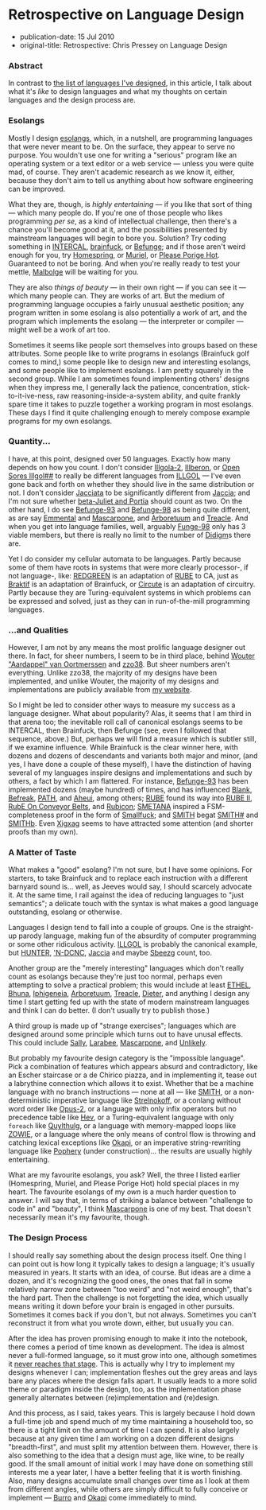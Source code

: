 Retrospective on Language Design
================================

*   publication-date: 15 Jul 2010
*   original-title: Retrospective: Chris Pressey on Language Design

### Abstract

In contrast to [the list of languages I've designed][],
in this article, I talk about what it's *like* to design languages
and what my thoughts on certain languages and the design process are.

### Esolangs

Mostly I design [esolangs][], which, in a nutshell,
are programming languages that were never meant to be. On the surface,
they appear to serve no purpose. You wouldn't use one for writing a
"serious" program like an operating system or a text editor or a web
service — unless you were quite mad, of course. They aren't academic
research as we know it, either, because they don't aim to tell us
anything about how software engineering can be improved.

What they are, though, is *highly entertaining* — if you like that sort
of thing — which many people do. If you're one of those people who likes
programming *per se*, as a kind of intellectual challenge, then there's
a chance you'll become good at it, and the possibilities presented by
mainstream languages will begin to bore you. Solution? Try coding
something in [INTERCAL](http://esolangs.org/wiki/INTERCAL),
[brainfuck][], or [Befunge][]; and if those aren't weird
enough for you, try [Homespring](http://esolangs.org/wiki/Homespring),
or [Muriel][], or [Please Porige
Hot](http://esolangs.org/wiki/Please_Porige_Hot). Guaranteed to not be
boring. And when you're really ready to test your mettle,
[Malbolge](http://esolangs.org/wiki/Malbolge) will be waiting for you.

They are also *things of beauty* — in their own right — if you can see
it — which many people can. They are works of art. But the medium of
programming language occupies a fairly unusual aesthetic position; any
program written in some esolang is also potentially a work of art, and
the program which implements the esolang — the interpreter or compiler —
might well be a work of art too.

Sometimes it seems like people sort themselves into groups based on
these attributes. Some people like to write programs in esolangs
(Brainfuck golf comes to mind,) some people like to design new and
interesting esolangs, and some people like to implement esolangs. I am
pretty squarely in the second group. While I am sometimes found
implementing others' designs when they impress me, I generally lack the
patience, concentration, stick-to-it-ive-ness, raw
reasoning-inside-a-system ability, and quite frankly spare time it takes
to puzzle together a working program in most esolangs. These days I find
it quite challenging enough to merely compose example programs for my
own esolangs.

### Quantity...

I have, at this point, designed over 50 languages. Exactly how many
depends on how you count. I don't consider [Illgola-2][], [Illberon][], or
[Open Sores Illgol##][] to really be different languages from
[ILLGOL][] — I've even gone back and forth on
whether they should live in the same distribution or not. I don't consider
[Jacciata][] to be significantly different from
[Jaccia][]; and I'm not sure whether
[beta-Juliet and Portia][] should count as two.
On the other hand, I do see
[Befunge-93][] and
[Befunge-98][] as being quite different, as are
say [Emmental][] and
[Mascarpone][], and
[Arboretuum][] and
[Treacle][]. And when you get into language
families, well, arguably [Funge-98][] only has 3
viable members, but there is really no limit to the number of
[Didigm][]s there are.

Yet I do consider my cellular automata to be languages. Partly because
some of them have roots in systems that were more clearly processor-, if
not language-, like: [REDGREEN][] is an
adaptation of [RUBE][] to CA, just as
[Braktif][] is an adaptation of Brainfuck, or
[Circute][] is an adaptation of circuitry.
Partly because they are Turing-equivalent systems in which problems can
be expressed and solved, just as they can in run-of-the-mill programming
languages.

### ...and Qualities

However, I am not by any means the most prolific language designer out
there. In fact, for sheer numbers, I seem to be in third place, behind
[Wouter "Aardappel" van Oortmerssen](http://strlen.com/) and
[zzo38](http://esolangs.org/wiki/User:Zzo38). But sheer numbers aren't
everything. Unlike zzo38, the majority of my designs have been
implemented, and unlike Wouter, the majority of my designs and
implementations are publicly available from [my website](http://catseye.tc/).

So I might be led to consider other ways to measure my success as a
language designer. What about popularity? Alas, it seems that I am third
in that arena too; the inevitable roll call of canonical esolangs seems
to be INTERCAL, then Brainfuck, then Befunge (see, even I followed that
sequence, above.) But, perhaps we will find a measure which is subtler
still, if we examine influence. While Brainfuck is the clear winner
here, with dozens and dozens of descendants and variants both major and
minor, (and yes, I have done a couple of these myself), I have the
distinction of having several of my languages inspire designs and
implementations and such by others, a fact by which I am flattered. For
instance, [Befunge-93][] has been implemented
dozens (maybe hundred) of times, and has influenced
[Blank][],
[Befreak](http://esolangs.org/wiki/Befreak),
[PATH][], and
[Aheui](http://esolangs.org/wiki/Aheui), among others;
[RUBE][] found its way into [RUBE II][],
[RubE On Conveyor Belts](http://esolangs.org/wiki/RubE_On_Conveyor_Belts),
and [Rubicon](http://kevan.org/rubicon/);
[SMETANA][] inspired a FSM-completeness proof in
the form of [Smallfuck][]; and
[SMITH][] begat
[SMITH\#](http://esolangs.org/wiki/SMITH_sharp) and
[SMITHb](http://esolangs.org/wiki/SMITHb). Even
[Xigxag][] seems to have attracted some attention
(and shorter proofs than my own).

### A Matter of Taste

What makes a "good" esolang? I'm not sure, but I have some opinions. For
starters, to take Brainfuck and to replace each instruction with a
different barnyard sound is... well, as Jeeves would say, I should
scarcely advocate it. At the same time, I rail against the idea of
reducing languages to "just semantics"; a delicate touch with the syntax
is what makes a good language outstanding, esolang or otherwise.

Languages I design tend to fall into a couple of groups. One is the
straight-up parody language, making fun of the absurdity of computer
programming or some other ridiculous activity.
[ILLGOL][] is probably the canonical example, but
[HUNTER][], ['N-DCNC][],
[Jaccia][] and maybe
[Sbeezg][] count, too.

Another group are the "merely interesting" languages which don't really
count as esolangs because they're just too normal, perhaps even
attempting to solve a practical problem; this would include at least
[ETHEL][], [Bhuna][], [Iphigeneia][], [Arboretuum][], [Treacle][],
[Dieter][], and anything I design any time I
start getting fed up with the state of modern mainstream languages and
think I can do better. (I don't usually try to publish those.)

A third group is made up of "strange exercises"; languages which are
designed around some principle which turns out to have unusal effects.
This could include [Sally][], [Larabee][], [Mascarpone][], and
[Unlikely][].

But probably my favourite design category is the "impossible language".
Pick a combination of features which appears absurd and contradictory,
like an Escher staircase or a de Chirico piazza, and in implementing it,
tease out a labrythine connection which allows it to exist. Whether that
be a machine language with no branch instructions — none at all — like
[SMITH][], or a non-deterministic imperative
language like [Strelnokoff][], or a conlang
without word order like [Opus-2][], or a language
with only infix operators but no precedence table like
[Hev][], or a Turing-equivalent language with only
`foreach` like [Quylthulg][], or a language
with memory-mapped loops like [ZOWIE][], or a
language where the only means of control flow is throwing and catching
lexical exceptions like [Okapi][], or an
imperative string-rewriting language like [Pophery][] (under
construction)... the results are usually highly entertaining.

What are my favourite esolangs, you ask? Well, the three I listed
earlier (Homespring, Muriel, and Please Porige Hot) hold special places
in my heart. The favourite esolangs of my *own* is a much harder
question to answer. I will say that, in terms of striking a balance
between "challenge to code in" and "beauty", I think
[Mascarpone][] is one of my best. That
doesn't necessarily mean it's my favourite, though.

### The Design Process

I should really say something about the design process itself. One thing
I can point out is how long it typically takes to design a language;
it's usually measured in years. It starts with an idea, of course. But
ideas are a dime a dozen, and it's recognizing the good ones, the ones
that fall in some relatively narrow zone between "too weird" and "not
weird enough", that's the hard part. Then the challenge is not
forgetting the idea, which usually means writing it down before your
brain is engaged in other pursuits. Sometimes it comes back if you
don't, but not always. Sometimes you can't reconstruct it from what you
wrote down, either, but usually you can.

After the idea has proven promising enough to make it into the notebook,
there comes a period of time known as development. The idea is almost
never a full-formed language, so it must grow into one, although
sometimes it [never reaches that stage][]. This is actually
why I try to implement my designs whenever I can; implementation fleshes
out the grey areas and lays bare any places where the design falls
apart. It usually leads to a more solid theme or paradigm inside the
design, too, as the implementation phase generally alternates between
(re)implementation and (re)design.

And this process, as I said, takes years. This is largely because I hold
down a full-time job and spend much of my time maintaining a household
too, so there is a tight limit on the amount of time I can spend. It is
also largely because at any given time I am working on a dozen different
designs "breadth-first", and must split my attention between them.
However, there is also something to the idea that a design must age,
like wine, to be really good. If the small amount of initial work I may
have done on something still interests me a year later, I have a better
feeling that it is worth finishing. Also, many designs accumulate small
changes over time as I look at them from different angles, while others
are simply difficult to fully conceive or implement —
[Burro][] and [Okapi][] come immediately to mind.

[the list of languages I've designed]: http://catseye.tc/node/Chris_Pressey's_Lingography
[never reaches that stage]: http://catseye.tc/node/LoUIE
[esolangs]: http://catseye.tc/node/Esolang
[Arboretuum]: http://catseye.tc/node/Arboretuum
[Befunge]: http://catseye.tc/node/Befunge-93
[Befunge-93]: http://catseye.tc/node/Befunge-93
[Befunge-98]: http://catseye.tc/node/Befunge-98
[beta-Juliet and Portia]: http://catseye.tc/node/beta-Juliet
[Bhuna]: http://catseye.tc/node/Bhuna
[Blank]: http://catseye.tc/node/Blank
[brainfuck]: http://catseye.tc/node/brainfuck
[Braktif]: http://catseye.tc/node/Braktif
[Burro]: http://catseye.tc/node/Burro
[Circute]: http://catseye.tc/node/Circute
[Didigm]: http://catseye.tc/node/Didigm
[Dieter]: http://catseye.tc/node/Dieter
[Emmental]: http://catseye.tc/node/Emmental
[ETHEL]: http://catseye.tc/node/ETHEL
[Funge-98]: http://catseye.tc/node/Funge-98
[Hev]: http://catseye.tc/node/Hev
[HUNTER]: http://catseye.tc/node/HUNTER
[ILLGOL]: http://catseye.tc/node/ILLGOL
[Illgola-2]: http://catseye.tc/node/Illgola-2
[Illberon]: http://catseye.tc/node/Illberon
[Iphigeneia]: http://catseye.tc/node/Iphigeneia
[Jaccia]: http://catseye.tc/node/Jaccia
[Jacciata]: http://catseye.tc/node/Jacciata
[Open Sores Illgol##]: http://catseye.tc/node/Open_Sores_Illgol__
[Larabee]: http://catseye.tc/node/Larabee
[Mascarpone]: http://catseye.tc/node/Mascarpone
[Muriel]: http://catseye.tc/node/Muriel
['N-DCNC]: http://catseye.tc/node/'N-DCNC
[Okapi]: http://catseye.tc/node/Okapi
[Opus-2]: http://catseye.tc/node/Opus-2
[PATH]: http://catseye.tc/node/PATH
[Pophery]: http://catseye.tc/node/Pophery
[Quylthulg]: http://catseye.tc/node/Quylthulg
[REDGREEN]: http://catseye.tc/node/REDGREEN
[RUBE]: http://catseye.tc/node/RUBE
[RUBE II]: http://catseye.tc/node/RUBE_II
[Sally]: http://catseye.tc/node/Sally
[Sbeezg]: http://catseye.tc/node/Sbeezg
[Smallfuck]: http://catseye.tc/node/Smallfuck
[SMETANA]: http://catseye.tc/node/SMETANA
[SMITH]: http://catseye.tc/node/SMITH
[Strelnokoff]: http://catseye.tc/node/Strelnokoff
[Treacle]: http://catseye.tc/node/Treacle
[Unlikely]: http://catseye.tc/node/Unlikely
[Xigxag]: http://catseye.tc/node/Xigxag
[ZOWIE]: http://catseye.tc/node/ZOWIE

